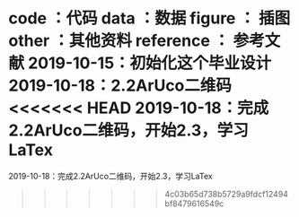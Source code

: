 code ：代码
data ：数据
figure ： 插图
other ：其他资料
reference ： 参考文献
2019-10-15：初始化这个毕业设计
2019-10-18：2.2ArUco二维码
<<<<<<< HEAD
2019-10-18：完成2.2ArUco二维码，开始2.3，学习LaTex
=======
2019-10-18：完成2.2ArUco二维码，开始2.3，学习LaTex
>>>>>>> 4c03b65d738b5729a9fdcf12494bf8479616549c
